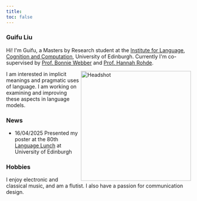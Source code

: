 ```yaml
---
title: 
toc: false
---
```


### Guifu Liu

Hi! I'm Guifu, a Masters by Research student at the [Institute for Language, Cognition and Computation](https://informatics.ed.ac.uk/ilcc), University of Edinburgh. Currently I'm co-supervised by [Prof. Bonnie Webber](https://homepages.inf.ed.ac.uk/bonnie/) and [Prof. Hannah Rohde](http://www.lel.ed.ac.uk/~hrohde/). 

<img align="right" src="/images/headshot.jpg" alt="Headshot" width="300" />

I am interested in implicit meanings and pragmatic uses of language. I am working on examining and improving these aspects in language models.


### News

- 16/04/2025   Presented my poster at the 80th [Language Lunch](https://blogs.ed.ac.uk/languagelunch/) at University of Edinburgh


### Hobbies
I enjoy electronic and classical music, and am a flutist. I also have a passion for communication design.